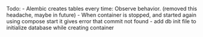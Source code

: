 Todo:
    - Alembic creates tables every time: Observe behavior. (removed this headache, maybe in future)
        - When container is stopped, and started again using compose start it gives error that commit not found
    - add db init file to initialize database while creating container